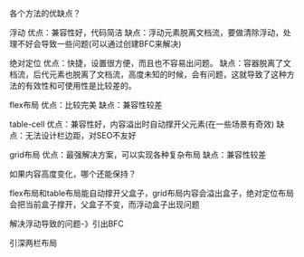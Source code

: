 各个方法的优缺点？

浮动
优点：兼容性好，代码简洁
缺点：浮动元素脱离文档流，要做清除浮动，处理不好会导致一些问题(可以通过创建BFC来解决)

绝对定位
优点：快捷，设置很方便，而且也不容易出问题。
缺点：容器脱离了文档流，后代元素也脱离了文档流，高度未知的时候，会有问题，这就导致了这种方法的有效性和可使用性是比较差的。

flex布局
优点：比较完美
缺点：兼容性较差

table-cell
优点：兼容性好，内容溢出时自动撑开父元素(在一些场景有奇效)
缺点：无法设计栏边距，对SEO不友好

grid布局
优点：最强解决方案，可以实现各种复杂布局
缺点：兼容性较差

如果内容高度变化，哪个还能保持？

flex布局和table布局能自动撑开父盒子，grid布局内容会溢出盒子，绝对定位布局会把当前盒子撑开，父盒子不变，而浮动盒子出现问题

解决浮动导致的问题-》引出BFC

引深两栏布局